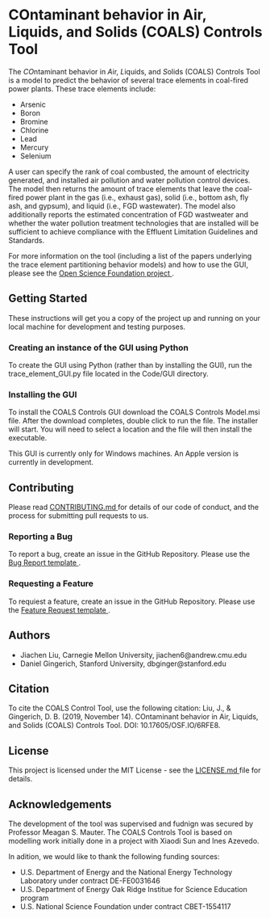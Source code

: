 # COntaminant behavior in Air, Liquids, and Solids (COALS) Controls Tool

The *CO*ntaminant behavior in *A*ir, *L*iquids, and *S*olids (COALS) Controls Tool is a model to predict the behavior of several trace elements in coal-fired power plants.  These trace elements include:
<ul>
  <li> Arsenic </li>
  <li> Boron </li>
  <li> Bromine </li>
  <li> Chlorine </li>
  <li> Lead </li>
  <li> Mercury </li>
  <li> Selenium </li>
  </ul>
A user can specify the rank of coal combusted, the amount of electricity generated, and installed air pollution and water pollution control devices.  The model then returns the amount of trace elements that leave the coal-fired power plant in the gas (i.e., exhaust gas), solid (i.e., bottom ash, fly ash, and gypsum), and liquid (i.e., FGD wastewater).  The model also additionally reports the estimated concentration of FGD wastweater and whether the water pollution treatment technologies that are installed will be sufficient to achieve compliance with the Effluent Limitation Guidelines and Standards.

For more information on the tool (including a list of the papers underlying the trace element partitioning behavior models) and how to use the GUI, please see the <a href="https://osf.io/6rfe8/"> Open Science Foundation project </a>.

## Getting Started
These instructions will get you a copy of the project up and running on your local machine for development and testing purposes.

### Creating an instance of the GUI using Python
To create the GUI using Python (rather than by installing the GUI), run the trace_element_GUI.py file located in the Code/GUI directory.

### Installing the GUI 
To install the COALS Controls GUI download the COALS Controls Model.msi file.  After the download completes, double click to run the file.  The installer will start.  You will need to select a location and the file will then install the executable.

This GUI is currently only for Windows machines.  An Apple version is currently in development.

## Contributing
Please read <a href="https://github.com/we3lab/coals_controls/blob/master/CONTRIBUTING.md"> CONTRIBUTING.md </a> for details of our code of conduct, and the process for submitting pull requests to us.

### Reporting a Bug
To report a bug, create an issue in the GitHub Repository.  Please use the <a href="https://github.com/we3lab/coals_controls/issues/new?assignees=&labels=&template=bug_report.md&title="> Bug Report template </a>.

### Requesting a Feature
To requiest a feature, create an issue in the GitHub Repository.  Please use the <a href="https://github.com/we3lab/coals_controls/issues/new?assignees=&labels=&template=feature_request.md&title="> Feature Request template </a>.

## Authors
<ul> 
  <li> Jiachen Liu, Carnegie Mellon University, jiachen6@andrew.cmu.edu </li>
  <li> Daniel Gingerich, Stanford University, dbginger@stanford.edu </li>
  </ul>

## Citation
To cite the COALS Control Tool, use the following citation:
Liu, J., & Gingerich, D. B. (2019, November 14). COntaminant behavior in Air, Liquids, and Solids (COALS) Controls Tool.  DOI: 10.17605/OSF.IO/6RFE8. 

## License
This project is licensed under the MIT License - see the <a href="https://github.com/we3lab/coals_controls/blob/master/LICENSE"> LICENSE.md </a> file for details.

## Acknowledgements
The development of the tool was supervised and fudnign was secured by Professor Meagan S. Mauter.  The COALS Controls Tool is based on modelling work initially done in a project with Xiaodi Sun and Ines Azevedo. 

In adition, we would like to thank the following funding sources:  
<ul>
  <li> U.S. Department of Energy and the National Energy Technology Laboratory under contract DE-FE0031646 </li>
  <li> U.S. Department of Energy Oak Ridge Institue for Science Education program </li>
  <li> U.S. National Science Foundation under contract CBET-1554117 </li>
    
